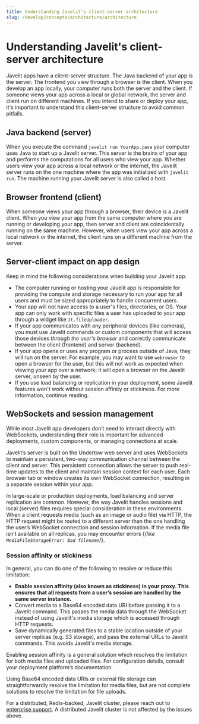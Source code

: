 ```yaml
---
title: Understanding Javelit's client-server architecture
slug: /develop/concepts/architecture/architecture
---
```


# Understanding Javelit's client-server architecture

Javelit apps have a client-server structure. The Java backend of your app is the server. The frontend you view 
through a browser is the client. When you develop an app locally, your computer runs both the server and the client. 
If someone views your app across a local or global network, the server and client run on different machines. If you 
intend to share or deploy your app, it's important to understand this client-server structure to avoid common pitfalls.

## Java backend (server)

When you execute the command `javelit run YourApp.java` your computer uses Java to start up a Javelit server. 
This server is the brains of your app and performs the computations for all users who view your app. Whether users view 
your app across a local network or the internet, the Javelit server runs on the one machine where the app was 
initialized with `javelit run`. The machine running your Javelit server is also called a host.

## Browser frontend (client)

When someone views your app through a browser, their device is a Javelit client. When you view your app from the same computer where you are running or developing your app, then server and client are coincidentally running on the same machine. However, when users view your app across a local network or the internet, the client runs on a different machine from the server.

## Server-client impact on app design

Keep in mind the following considerations when building your Javelit app:

- The computer running or hosting your Javelit app is responsible for providing the compute and storage necessary to run your app for all users and must be sized appropriately to handle concurrent users.
- Your app will not have access to a user's files, directories, or OS. Your app can only work with specific files a user has uploaded to your app through a widget like `Jt.fileUploader`.
- If your app communicates with any peripheral devices (like cameras), you must use Javelit commands or custom components that will access those devices _through the user's browser_ and correctly communicate between the client (frontend) and server (backend).
- If your app opens or uses any program or process outside of Java, they will run on the server. For example, you may want to use `webrowser` to open a browser for the user, but this will not work as expected when viewing your app over a network; it will open a browser on the Javelit server, unseen by the user.
- If you use load balancing or replication in your deployment, some Javelit features won't work without session affinity or stickiness. For more information, continue reading.

## WebSockets and session management

While most Javelit app developers don’t need to interact directly with WebSockets, understanding their role is important 
for advanced deployments, custom components, or managing connections at scale.

Javelit’s server is built on the Undertow web server and uses WebSockets to maintain a persistent, two-way communication 
channel between the client and server. This persistent connection allows the server to push real-time updates to the 
client and maintain session context for each user. Each browser tab or window creates its own WebSocket connection, 
resulting in a separate session within your app.

In large-scale or production deployments, load balancing and server replication are common. However, the way Javelit 
handles sessions and local (server) files requires special consideration in these environments. When a client requests 
media (such as an image or audio file) via HTTP, the HTTP request might be routed to a different 
server than the one handling the user’s WebSocket connection and session information. If the media file isn’t available 
on all replicas, you may encounter errors {/*like `MediaFileStorageError: Bad filename`*/}.

### Session affinity or stickiness

In general, you can do one of the following to resolve or reduce this limitation:

- **Enable session affinity (also known as stickiness) in your proxy. This ensures that all requests from a user’s session are handled by the same server instance.**
- Convert media to a Base64 encoded data URI before passing it to a Javelit command. This passes the media data through the WebSocket instead of using Javelit's media storage which is accessed through HTTP requests.
- Save dynamically generated files to a stable location outside of your server replicas (e.g. S3 storage), and pass the external URLs to Javelit commands. This avoids Javelit's media storage. 

Enabling session affinity is a general solution which resolves the limitation for both media files and uploaded files. For configuration details, consult your deployment platform’s documentation.

Using Base64 encoded data URIs or external file storage can straightforwardly resolve the limitation for media files, but are not complete solutions to resolve the limitation for file uploads.

<Note>
For a distributed, Redis-backed, Javelit cluster, please reach out to <a href="mailto:cdecatheu@hey.com">enterprise support</a>.  
A distributed Javelit cluster is not affected by the issues above.
</Note>
